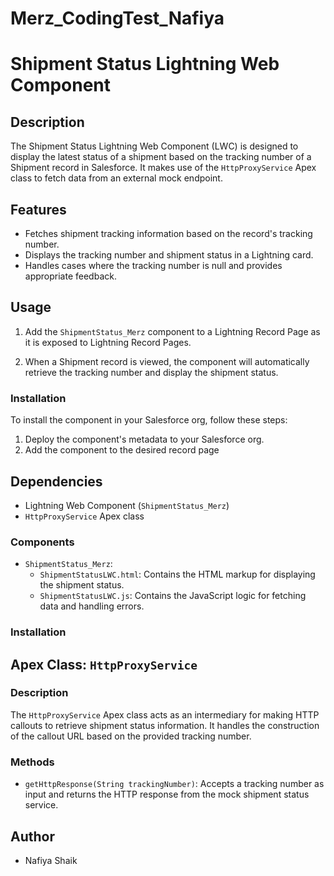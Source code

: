 # Merz_CodingTest_Nafiya

# Shipment Status Lightning Web Component

## Description
The Shipment Status Lightning Web Component (LWC) is designed to display the latest status of a shipment based on the tracking number of a Shipment record in Salesforce. It makes use of the `HttpProxyService` Apex class to fetch data from an external mock endpoint.

## Features
- Fetches shipment tracking information based on the record's tracking number.
- Displays the tracking number and shipment status in a Lightning card.
- Handles cases where the tracking number is null and provides appropriate feedback.

## Usage
1. Add the `ShipmentStatus_Merz` component to a Lightning Record Page as it is exposed to Lightning Record Pages.

2. When a Shipment record is viewed, the component will automatically retrieve the tracking number and display the shipment status.


### Installation
To install the component in your Salesforce org, follow these steps:
1. Deploy the component's metadata to your Salesforce org.
2. Add the component to the desired record page 

## Dependencies
- Lightning Web Component (`ShipmentStatus_Merz`)
- `HttpProxyService` Apex class

### Components
- `ShipmentStatus_Merz`:
  - `ShipmentStatusLWC.html`: Contains the HTML markup for displaying the shipment status.
  - `ShipmentStatusLWC.js`: Contains the JavaScript logic for fetching data and handling errors.

### Installation

## Apex Class: `HttpProxyService`

### Description
The `HttpProxyService` Apex class acts as an intermediary for making HTTP callouts to retrieve shipment status information. It handles the construction of the callout URL based on the provided tracking number.

### Methods
- `getHttpResponse(String trackingNumber)`: Accepts a tracking number as input and returns the HTTP response from the mock shipment status service.

## Author
- Nafiya Shaik


